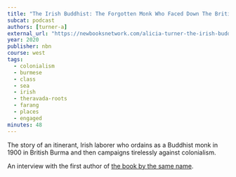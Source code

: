 ```yaml
---
title: "The Irish Buddhist: The Forgotten Monk Who Faced Down The British Empire"
subcat: podcast
authors: [turner-a]
external_url: "https://newbooksnetwork.com/alicia-turner-the-irish-buddhist-the-forgotten-monk-who-faced-down-the-british-empire-oxford-up-2020/"
year: 2020
publisher: nbn
course: west
tags:
  - colonialism
  - burmese
  - class
  - sea
  - irish
  - theravada-roots
  - farang
  - places
  - engaged
minutes: 48
---
```


The story of an itinerant, Irish laborer who ordains as a Buddhist monk in 1900 in British Burma and then campaigns tirelessly against colonialism.

An interview with the first author of [the book by the same name](/content/monographs/irish-buddhist_turner-cox-bocking).
